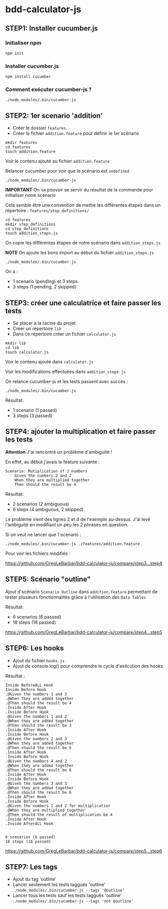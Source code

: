 # bdd-calculator-js

## STEP1: Installer cucumber.js

### Initialiser npm

```
npm init
```

### Installer cucumber.js

```
npm install cucumber
```

### Comment exécuter cucumber-js ?

```
./node_modules/.bin/cucumber-js
```

## STEP2: 1er scenario 'addition'

- Créer le dossier ```features```. 
- Créer le fichier ```addition.feature``` pour définir le 1er scénario

```
mkdir features
cd features
touch addition.feature
```

Voir le contenu ajouté au fichier ```addition.feature```

Relancer cucumber pour voir que le scénario est ```undefined```

```
./node_modules/.bin/cucumber-js
```

**IMPORTANT** 
On va pouvoir se servir du résultat de la commande pour initialiser notre scénario


Cela semble être une convention de mettre les différentes étapes dans un répertoire :
```features/step_definitions/```

```
cd features
mkdir step_definitions
cd step_definitions
touch addition_steps.js
```

On copie les différentes étapes de notre scénario dans ```addition_steps.js```

**NOTE**
On ajoute les bons import au début du fichier ```addition_steps.js```

```
./node_modules/.bin/cucumber-js
```

On a :
- 1 scenario (pending) et 3 steps 
- 3 steps (1 pending, 2 skipped)

## STEP3: créer une calculatrice et faire passer les tests

- Se placer à la racine du projet 
- Créer un répertoire ```lib```
- Dans ce répertoire créer un fichier ```calculator.js```

```
mkdir lib
cd lib 
touch calculator.js
```

Voir le contenu ajouté dans ```calculator.js```

Voir les modifications effectuées dans ```addition_steps.js```

On relance cucumber-js et les tests passent avec succès :

```
./node_modules/.bin/cucumber-js
```

Résultat:

- 1 scenario (1 passed)
- 3 steps (3 passed)

## STEP4: ajouter la multiplication et faire passer les tests

**Attention**
J'ai rencontré un problème d'ambiguité !

En effet, au début j'avais la feature suivante :

```
Scenario: Mutiplication of 2 numbers
    Given the numbers 2 and 2
    When they are multiplied together
    Then should the result be 4
```

Résultat: 

- 2 scenarios (2 ambiguous)
- 6 steps (4 ambiguous, 2 skipped)

Le problème vient des lignes 2 et 4 de l'exemple au-dessus.
J'ai levé l'ambiguité en modifiant un peu les 2 phrases en question.


Si on veut ne lancer que 1 scenario : 

```
./node_modules/.bin/cucumber-js ./features/addition.feature
```

Pour voir les fichiers modifiés :

https://github.com/GregLeBarbar/bdd-calculator-js/compare/step3...step4


## STEP5: Scénario "outline"

Ajout d'scénario ```Scenario Outline``` dans ```addition.feature```
permettant de tester plusieurs fonctionnalités grâce à l'utilisation des 
```Data Tables```

Résultat:
- 6 scenarios (6 passed)
- 18 steps (18 passed)

https://github.com/GregLeBarbar/bdd-calculator-js/compare/step4...step5


## STEP6: Les hooks

- Ajout du fichier ```hooks.js```
- Ajout de console.log() pour comprendre le cycle d'exécution des hooks

Résultat :

```
Inside BeforeALL Hook
Inside Before Hook
.@Given the numbers 1 and 3
.@When they are added together
.@Then should the result be 4
.Inside After Hook
.Inside Before Hook
.@Given the numbers 1 and 2
.@When they are added together
.@Then should the result be 3
.Inside After Hook
.Inside Before Hook
.@Given the numbers 2 and 3
.@When they are added together
.@Then should the result be 5
.Inside After Hook
.Inside Before Hook
.@Given the numbers 4 and 2
.@When they are added together
.@Then should the result be 6
.Inside After Hook
.Inside Before Hook
.@Given the numbers 3 and 3
.@When they are added together
.@Then should the result be 6
.Inside After Hook
.Inside Before Hook
.@Given the numbers 2 and 2 for multiplication
.@When they are multiplied together
.@Then should the result of multiplication be 4
.Inside After Hook
.Inside AfterALL Hook


6 scenarios (6 passed)
18 steps (18 passed)
```

https://github.com/GregLeBarbar/bdd-calculator-js/compare/step5...step6


## STEP7: Les tags

- Ajout du tag 'outline'
- Lancer seulement les tests taggués 'outline' ``` ./node_modules/.bin/cucumber-js --tags '@outline' ```
- Lancer tous les tests sauf les tests taggués 'outline' ``` ./node_modules/.bin/cucumber-js --tags 'not @outline' ```